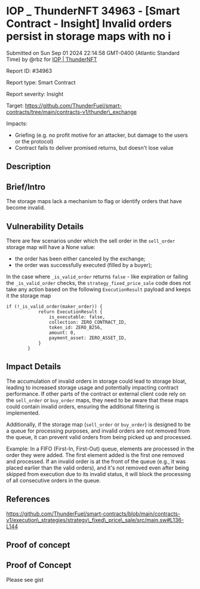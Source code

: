 # IOP \_ ThunderNFT 34963 - \[Smart Contract - Insight] Invalid orders persist in storage maps with no i

Submitted on Sun Sep 01 2024 22:14:58 GMT-0400 (Atlantic Standard Time) by @rbz for [IOP | ThunderNFT](https://immunefi.com/bounty/thundernft-iop/)

Report ID: #34963

Report type: Smart Contract

Report severity: Insight

Target: https://github.com/ThunderFuel/smart-contracts/tree/main/contracts-v1/thunder\_exchange

Impacts:

* Griefing (e.g. no profit motive for an attacker, but damage to the users or the protocol)
* Contract fails to deliver promised returns, but doesn't lose value

## Description

## Brief/Intro

The storage maps lack a mechanism to flag or identify orders that have become invalid.

## Vulnerability Details

There are few scenarios under which the sell order in the `sell_order` storage map will have a None value:

* the order has been either canceled by the exchange;
* the order was successfully executed (filled by a buyer);

In the case where `_is_valid_order` returns `false` - like expiration or failing the `_is_valid_order` checks, the `strategy_fixed_price_sale` code does not take any action based on the following `ExecutionResult` payload and keeps it the storage map

```
if (!_is_valid_order(maker_order)) {
            return ExecutionResult {
                is_executable: false,
                collection: ZERO_CONTRACT_ID,
                token_id: ZERO_B256,
                amount: 0,
                payment_asset: ZERO_ASSET_ID,
            }
        }
```

## Impact Details

The accumulation of invalid orders in storage could lead to storage bloat, leading to increased storage usage and potentially impacting contract performance. If other parts of the contract or external client code rely on the `sell_order` or `buy_order` maps, they need to be aware that these maps could contain invalid orders, ensuring the additional filtering is implemented.

Additionally, if the storage map (`sell_order` or `buy_order`) is designed to be a queue for processing purposes, and invalid orders are not removed from the queue, it can prevent valid orders from being picked up and processed.

Example: In a FIFO (First-In, First-Out) queue, elements are processed in the order they were added. The first element added is the first one removed and processed. If an invalid order is at the front of the queue (e.g., it was placed earlier than the valid orders), and it's not removed even after being skipped from execution due to its invalid status, it will block the processing of all consecutive orders in the queue.

## References

https://github.com/ThunderFuel/smart-contracts/blob/main/contracts-v1/execution\_strategies/strategy\_fixed\_price\_sale/src/main.sw#L136-L144

## Proof of concept

## Proof of Concept

Please see gist
